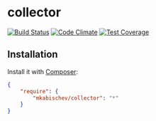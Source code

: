 # collector
[![Build Status](https://travis-ci.org/mkabischev/collector.svg?branch=master)](https://travis-ci.org/mkabischev/collector)
[![Code Climate](https://codeclimate.com/github/mkabischev/collector/badges/gpa.svg)](https://codeclimate.com/github/mkabischev/collector)
[![Test Coverage](https://codeclimate.com/github/mkabischev/collector/badges/coverage.svg)](https://codeclimate.com/github/mkabischev/collector)

## Installation

Install it with [Composer](https://getcomposer.org/):
```json
{
    "require": {
        "mkabischev/collector": "*"
    }
}
```



